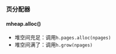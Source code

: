 ### 页分配器

<link rel="stylesheet" type="text/css" href="../images/jquery.dialog.css">
<script type=text/javascript src="../images/jquery.dialog-code.js"></script>

#### mheap.alloc()
* 堆空间充足：调用`h.pages.alloc(npages)`
* 堆空间满了：调用`h.grow(npages)`

<div class="DialogCode" data-code="alloc"></div>